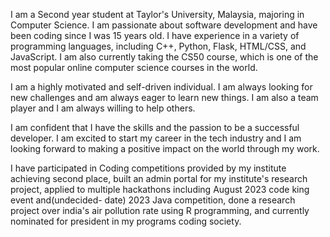 I am a Second year student at Taylor's University, Malaysia, majoring in Computer Science. I am passionate about software development and have been coding since I was 15 years old. I have experience in a variety of programming languages, including C++, Python, Flask, HTML/CSS, and JavaScript. I am also currently taking the CS50 course, which is one of the most popular online computer science courses in the world.

I am a highly motivated and self-driven individual. I am always looking for new challenges and am always eager to learn new things. I am also a team player and I am always willing to help others.

I am confident that I have the skills and the passion to be a successful developer. I am excited to start my career in the tech industry and I am looking forward to making a positive impact on the world through my work.

I have participated in Coding competitions provided by my institute achieving second place, built an admin portal for my institute's research project,  applied to multiple hackathons including August 2023 code king event and(undecided- date) 2023  Java competition, done a research project over india's air pollution rate using R programming, and currently nominated for president in my programs coding society.
